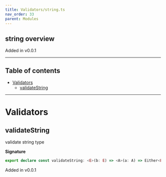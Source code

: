 ```yaml
---
title: Validators/string.ts
nav_order: 33
parent: Modules
---
```


## string overview

Added in v0.0.1

---

<h2 class="text-delta">Table of contents</h2>

- [Validators](#validators)
  - [validateString](#validatestring)

---

# Validators

## validateString

validate string type

**Signature**

```ts
export declare const validateString: <E>(b: E) => <A>(a: A) => Either<E, string>
```

Added in v0.0.1
